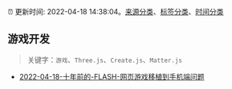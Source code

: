 :alarm_clock: 更新时间: 2022-04-18 14:38:04。[来源分类](../README.md)、[标签分类](../TAGS.md)、[时间分类](../TIMELINE.md)

## 游戏开发


> 关键字：`游戏`、`Three.js`、`Create.js`、`Matter.js`



- [2022-04-18-十年前的-FLASH-网页游戏移植到手机端问题](https://www.v2ex.com/t/847762) 